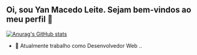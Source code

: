 ## Oi, sou Yan Macedo Leite. Sejam bem-vindos ao meu perfil 👋
[![Anurag's GitHub stats](https://github-readme-stats-theta-bice-40.vercel.app/api?username=yanMacedo)](https://github.com/anuraghazra/github-readme-stats)

- 🔭 Atualmente trabalho como Desenvolvedor Web ..

